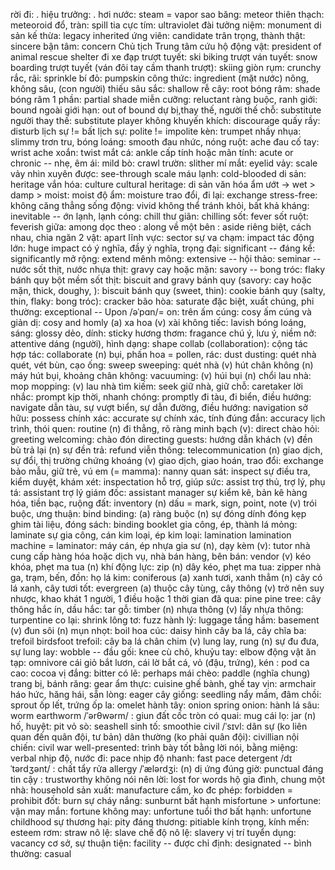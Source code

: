 rời đi: .
hiệu trưởng: .
hơi nước: steam = vapor
sao băng: meteor
thiên thạch: meteoroid
đổ, tràn: spill
tia cực tím: ultraviolet
đài tưởng niệm: monument
di sản kế thừa: legacy inherited
ứng viên: candidate
trân trọng, thành thật: sincere
bận tâm: concern
Chủ tịch Trung tâm cứu hộ động vật: president of animal rescue shelter
đi xe đạp trượt tuyết: ski biking
trượt ván tuyết: snow boarding
trượt tuyết (ván đôi tay cầm thanh trượt): skiing
giòn rụm: crunchy
rắc, rãi: sprinkle
bí đỏ: pumpskin
công thức: ingredient
(mặt nước) nông, không sâu, (con người) thiếu sâu sắc: shallow
rễ cây: root
bóng râm: shade
bóng râm 1 phần: partial shade
miễn cưỡng: reluctant
ràng buộc, ranh giới: bound
ngoài giới hạn: out of bound
dự bị,thay thế, người thế chỗ: substitute
người thay thế: substitute player
không khuyến khích: discourage
quấy rầy: disturb
lịch sự != bất lịch sự: polite != impolite
kèn: trumpet
nhầy nhụa: slimmy
trơn tru, bóng loáng: smooth
đau nhức, nóng ruột: ache
đau cố tay: wrist ache
xoắn: twist
mắt cá: ankle
cấp tính hoặc mãn tính: acute or chronic -- 
nhẹ, êm ái: mild
bò: crawl
trườn: slither
mí mắt: eyelid
vảy: scale
vảy nhìn xuyên được: see-through scale
máu lạnh: cold-blooded
di sản: heritage
vắn hóa: culture
cultural heritage: di sản văn hóa
ẩm ướt -> wet > damp > moist: moist
độ ẩm: moisture
trao đổi, đi lại: exchange
stress-free: không căng thẳng
sống động: vivid
không thể tránh khỏi, bất khả kháng: inevitable --
ớn lạnh, lạnh cóng: chill
thư giãn: chilling
sốt: fever
sốt ruột: feverish
giữa: among
dọc theo : along
về một bên : aside
riêng biệt, cách nhau, chia ngăn 2 vật: apart
lĩnh vực: sector
sự va chạm: impact
tác động lớn: huge impact
có ý nghĩa, đầy ý nghĩa, trọng đại: significant --
đáng kể: significantly
mở rộng: extend
mênh mông: extensive --
hội thảo: seminar --
nước sốt thịt, nước nhựa thịt: gravy
cay hoặc mặn: savory --
bong tróc: flaky
bánh quy bột mềm sốt thịt: biscuit and gravy
bánh quy (savory: cay hoặc mặn, thick, doughy, ): biscuit
bánh quy (sweet, thin): cookie
bánh quy (salty, thin, flaky: bong tróc): cracker
bão hòa: saturate
đặc biệt, xuất chúng, phi thường: exceptional --
Upon /əˈpɑn/= on: trên
ấm cúng: cosy
ấm cúng và giản dị: cosy and homly
(a) xa hoa (v) xài không tiếc: lavish
bóng loáng, sáng: glossy
dẻo, dính: sticky
hương thơm: fragance
chú ý, lưu ý, niềm nở: attentive
dáng (người), hình dạng: shape
collab (collaboration): cộng tác
hợp tác: collaborate
(n) bụi, phấn hoa = pollen, rác: dust
dusting: quét nhà
quét, vét bùn, cạo ống: sweep
sweeping: quét nhà
(v) hút chân không (n) máy hút bụi, khoảng chân không: 
vacuuming: (v) húi bụi
(n) chổi lau nhà: mop
mopping: (v) lau nhà
tìm kiếm: seek
giữ nhà, giữ chỗ: caretaker
lời nhắc: prompt
kịp thời, nhanh chóng: promptly
đi tàu, đi biển, điều hướng: navigate
dẫn tàu, sự vượt biển, sự dẫn đường, điều hướng: navigation
sở hữu: possess
chính xác: accurate
sự chính xác, tính đúng đắn: accuracy
lịch trình, thói quen: routine
(n) đi thẳng, rõ ràng minh bạch (v): direct
chào hỏi: greeting
welcoming: chào đón
directing guests: hướng dẫn khách
(v) đền bù trả lại (n) sự đền trả: refund
viễn thông: telecommunication
(n) giao dịch, sự đổi, thị trường chứng khoáng (v) giao dịch, giao hoán, trao đổi: exchange
bảo mẫu, giữ trẻ, vú em (= mamma): nanny
quan sát: inspect
sự điều tra, kiểm duyệt, khám xét: inspectation
hỗ trợ, giúp sức: assist
trợ thủ, trợ lý, phụ tá: assistant 
trợ lý giám đốc: assistant manager
sự kiểm kê, bản kê hàng hóa, tiền bạc, ruộng đất: inventory
(n) dấu = mark, sign, point, note (v) trói buộc, ưng thuận: bind
binding: (a) ràng buộc (n) sự đóng dính
đóng kẹp ghim tài liệu, đóng sách: binding booklet
gia công, ép, thành lá mỏng: laminate
sự gia công, cán kim loại, ép kim loại: lamination
lamination machine = laminator: máy cán, ép nhựa
gia sư (n), dạy kèm (v): tutor
nhà cung cấp hàng hóa hoặc dịch vụ, nhà bán hàng, bên bán: vendor
(v) kéo khóa, phẹt ma tua (n) khí động lực: zip
(n) dây kéo, phẹt ma tua: zipper
nhà ga, trạm, bến, đồn: 
họ lá kim: coniferous
(a) xanh tươi, xanh thẳm (n) cây có lá xanh, cây tươi tốt: evergreen
(a) thuộc cây tùng, cây thông (v) trở nên suy nhược, khao khát 1 người, 1 điều hoặc 1 thời gian đã qua: pine
pine tree: cây thông
hắc ín, dầu hắc: tar
gỗ: timber
(n) nhựa thông (v) lấy nhựa thông: turpentine
co lại: shrink
lông tơ: fuzz
hành lý: luggage
tầng hầm: basement
(v) đun sôi (n) mụn nhọt: boil
hoa cúc: daisy
hình cây ba lá, cây chĩa ba: trefoil
birdsfoot trefoil: cây ba lá chân chim
(v) lung lay, rung (n) sự đu đưa, sự lung lay: wobble --
đầu gối: knee
cù chỏ, khuỷu tay: elbow 
động vật ăn tạp: omnivore
cái giỏ bắt lươn, cái lờ bắt cá, vỏ (đậu, trứng), kén : pod
ca cao: cocoa
vị đắng: bitter
có lẽ: perhaps
mái chèo: paddle
(nghĩa chung) trang bị, bánh răng: gear
ẩm thực: cuisine
ghế bành, ghế tay vịn: armchair
háo hức, hăng hái, sẵn lòng: eager
cây giống: seedling
nẩy mầm, đâm chồi: sprout
ốp lết, trứng ốp la: omelet
hành tây: onion
spring onion: hành lá
sâu: worm
earthworm /ˈərθwərm/ : giun đất
cốc tròn có quai: mug
cái lọ: jar
(n) hố, huyệt: pit
vỏ sò: seashell
sinh tố: smoothie
civil /ˈsɪvl: dân sự (ko liên quan đến quân đội, tư bản)
dân thường (ko phải quân đội): civillian
nội chiến: civil war
well-presented: trình bày tốt
bằng lời nói, bằng miệng: verbal
nhịp độ, nước đi: pace
nhịp độ nhanh: fast pace
detergent  /dɪˈtərdʒənt/ : chất tẩy rửa 
allergy /ˈælərdʒi: (n) dị ứng
đúng giờ: punctual
đáng tin cậy : trustworthy
không nói nên lời: lost for words
hộ gia đình, chung một nhà: household
sản xuất: manufacture
cấm, ko đc phép: forbidden = prohibit
đốt: burn
sự cháy nắng: sunburnt
bất hạnh misfortune > unfortune: 
vận may mắn: fortune
không may: unfortune
tuổi thơ bất hạnh: unfortune childhood
sự thương hại: pity
đáng thương: pitiable
kính trọng, kính mến: esteem
rơm: straw
nô lệ: slave
chế độ nô lệ: slavery
vị trí tuyển dụng: vacancy
cơ sở, sự thuận tiện: facility --
được chỉ định: designated --
bình thường: casual